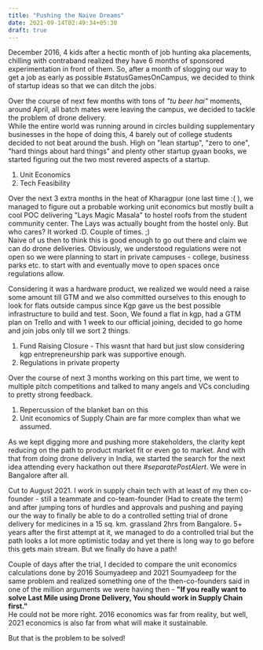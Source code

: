 ```yaml
---
title: "Pushing the Naive Dreams"
date: 2021-09-14T02:49:34+05:30
draft: true
---
```


December 2016, 4 kids after a hectic month of job hunting aka placements, chilling with contraband realized they have 6 months of sponsored experimentation in front of them.
So, after a month of slogging our way to get a job as early as possible #statusGamesOnCampus, we decided to think of startup ideas so that we can ditch the jobs.

Over the course of next few months with tons of _"tu beer hai"_ moments, around April, all batch mates were leaving the campus, we decided to tackle the problem of drone delivery.  
While the entire world was running around in circles building supplementary businesses in the hope of doing this, 4 barely out of college students decided to not beat around the bush. High on "lean startup", "zero to one", "hard things about hard things" and plenty other startup gyaan books, we started figuring out the two most revered aspects of a startup.
1. Unit Economics
2. Tech Feasibility

Over the next 3 extra months in the heat of Kharagpur (one last time :( ), we managed to figure out a probable working unit economics but mostly built a cool POC delivering "Lays Magic Masala" to hostel roofs from the student community center. The Lays was actually bought from the hostel only. But who cares? It worked :D. Couple of times. ;)   
Naive of us then to think this is good enough to go out there and claim we can do drone deliveries. Obviously, we understood regulations were not open so we were planning to start in private campuses - college, business parks etc. to start with and eventually move to open spaces once regulations allow.  

Considering it was a hardware product, we realized we would need a raise some amount till GTM and we also committed ourselves to this enough to look for flats outside campus since Kgp gave us the best possible infrastructure to build and test. Soon, We found a flat in kgp, had a GTM plan on Trello and with 1 week to our official joining, decided to go home and join jobs only till we sort 2 things.  
1. Fund Raising Closure - This wasnt that hard but just slow considering kgp entrepreneurship park was supportive enough.
2. Regulations in private property

Over the course of next 3 months working on this part time, we went to multiple pitch competitions and talked to many angels and VCs concluding to pretty strong feedback.
1. Repercussion of the blanket ban on this
2. Unit economics of Supply Chain are far more complex than what we assumed.

As we kept digging more and pushing more stakeholders, the clarity kept reducing on the path to product market fit or even go to market. 
And with that from doing drone delivery in India, we started the search for the next idea attending every hackathon out there _#separatePostAlert_. We were in Bangalore after all.

Cut to August 2021.
I work in supply chain tech with at least of my then co-founder - still a teammate and co-team-founder (Had to create the term) and after jumping tons of hurdles and approvals and pushing and paying our the way to finally be able to do a controlled setting trial of drone delivery for medicines in a 15 sq. km. grassland 2hrs from Bangalore. 
5+ years after the first attempt at it, we managed to do a controlled trial but the path looks a lot more optimistic today and yet there is long way to go before this gets main stream. But we finally do have a path! 

Couple of days after the trial, I decided to compare the unit economics calculations done by 2016 Soumyadeep and 2021 Soumyadeep for the same problem and realized something one of the then-co-founders said in one of the million arguments we were having then - 
__"If you really want to solve Last Mile using Drone Delivery, You should work in Supply Chain first."__  
He could not be more right. 2016 economics was far from reality, but well, 2021 economics is also far from what will make it sustainable.  

But that is the problem to be solved!

